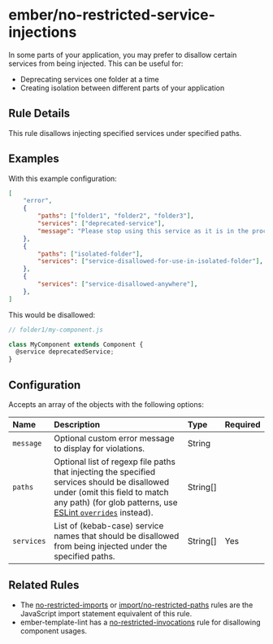 # ember/no-restricted-service-injections

<!-- end auto-generated rule header -->

In some parts of your application, you may prefer to disallow certain services from being injected. This can be useful for:

- Deprecating services one folder at a time
- Creating isolation between different parts of your application

## Rule Details

This rule disallows injecting specified services under specified paths.

## Examples

With this example configuration:

```json
[
    "error",
    {
        "paths": ["folder1", "folder2", "folder3"],
        "services": ["deprecated-service"],
        "message": "Please stop using this service as it is in the process of being deprecated",
    },
    {
        "paths": ["isolated-folder"],
        "services": ["service-disallowed-for-use-in-isolated-folder"],
    },
    {
        "services": ["service-disallowed-anywhere"],
    },
]
```

This would be disallowed:

```js
// folder1/my-component.js

class MyComponent extends Component {
  @service deprecatedService;
}
```

## Configuration

Accepts an array of the objects with the following options:

<!-- begin auto-generated rule options list -->

| Name       | Description                                                                                                                                                                                                                                                                                                    | Type     | Required |
| :--------- | :------------------------------------------------------------------------------------------------------------------------------------------------------------------------------------------------------------------------------------------------------------------------------------------------------------- | :------- | :------- |
| `message`  | Optional custom error message to display for violations.                                                                                                                                                                                                                                                       | String   |          |
| `paths`    | Optional list of regexp file paths that injecting the specified services should be disallowed under (omit this field to match any path) (for glob patterns, use [ESLint `overrides`](https://eslint.org/docs/latest/user-guide/configuring/configuration-files#configuration-based-on-glob-patterns) instead). | String[] |          |
| `services` | List of (kebab-case) service names that should be disallowed from being injected under the specified paths.                                                                                                                                                                                                    | String[] | Yes      |

<!-- end auto-generated rule options list -->

## Related Rules

- The [no-restricted-imports](https://eslint.org/docs/rules/no-restricted-imports) or [import/no-restricted-paths](https://github.com/benmosher/eslint-plugin-import/blob/master/docs/rules/no-restricted-paths.md) rules are the JavaScript import statement equivalent of this rule.
- ember-template-lint has a [no-restricted-invocations](https://github.com/ember-template-lint/ember-template-lint/blob/master/docs/rule/no-restricted-invocations.md) rule for disallowing component usages.
